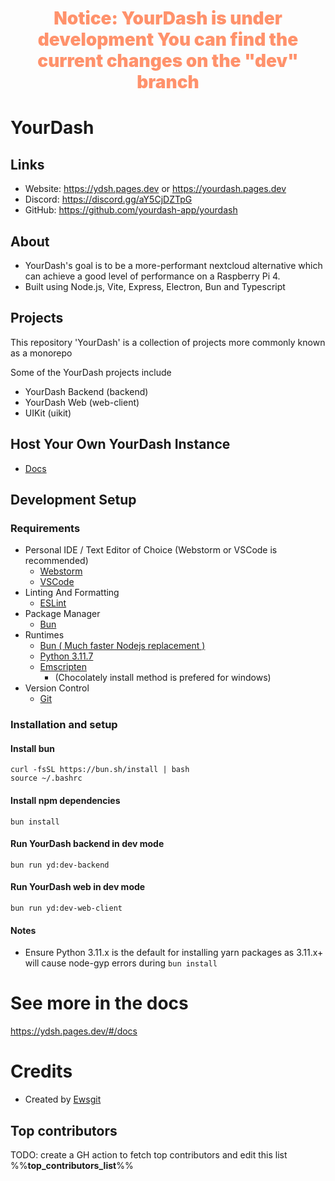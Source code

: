 <h1 align="center" style="font-weight:900;color:#ff926c;">
    Notice: YourDash is under development
    You can find the current changes on the "dev" branch
</h1>

# YourDash


## Links
  - Website: https://ydsh.pages.dev or https://yourdash.pages.dev
  - Discord: https://discord.gg/aY5CjDZTpG
  - GitHub: https://github.com/yourdash-app/yourdash

## About

- YourDash's goal is to be a more-performant nextcloud alternative which can achieve a good level of performance on a
  Raspberry Pi 4.
- Built using Node.js, Vite, Express, Electron, Bun and Typescript

## Projects

This repository 'YourDash' is a collection of projects more commonly known as a monorepo

Some of the YourDash projects include

- YourDash Backend (backend)
- YourDash Web (web-client)
- UIKit (uikit)

## Host Your Own YourDash Instance

- [Docs](https://ydsh.pages.dev/#/docs)

## Development Setup

### Requirements

- Personal IDE / Text Editor of Choice
    (Webstorm or VSCode is recommended)
    - [Webstorm](https://www.jetbrains.com/webstorm/)
    - [VSCode](https://code.visualstudio.com/)
- Linting And Formatting
  - [ESLint](https://eslint.org)
- Package Manager
  - [Bun](https://bun.sh)
- Runtimes
  - [Bun ( Much faster Nodejs replacement )](https://bun.sh)
  - [Python 3.11.7](https://www.python.org/downloads/release/python-3117/)
  - [Emscripten](https://emscripten.org/docs/getting_started/downloads.html)
    - (Chocolately install method is prefered for windows)
- Version Control
  - [Git](https://git-scm.com/)

### Installation and setup

#### Install bun
```shell
curl -fsSL https://bun.sh/install | bash
source ~/.bashrc
```
#### Install npm dependencies
```shell
bun install
```
#### Run YourDash backend in dev mode
```shell
bun run yd:dev-backend
```
#### Run YourDash web in dev mode
```shell
bun run yd:dev-web-client
```

#### Notes

- Ensure Python 3.11.x is the default for installing yarn packages as 3.11.x+ will cause node-gyp errors during `bun install`

# See more in the docs

https://ydsh.pages.dev/#/docs

# Credits

- Created by [Ewsgit](https://github.com/ewsgit)

## Top contributors

TODO: create a GH action to fetch top contributors and edit this list
%%__top_contributors_list__%%
